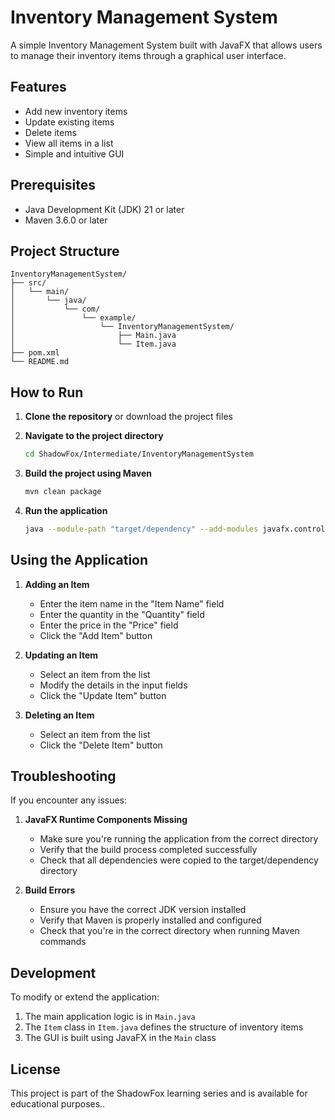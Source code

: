 # Inventory Management System

A simple Inventory Management System built with JavaFX that allows users to manage their inventory items through a graphical user interface.

## Features

- Add new inventory items
- Update existing items
- Delete items
- View all items in a list
- Simple and intuitive GUI

## Prerequisites

- Java Development Kit (JDK) 21 or later
- Maven 3.6.0 or later

## Project Structure

```
InventoryManagementSystem/
├── src/
│   └── main/
│       └── java/
│           └── com/
│               └── example/
│                   └── InventoryManagementSystem/
│                       ├── Main.java
│                       └── Item.java
├── pom.xml
└── README.md
```

## How to Run

1. **Clone the repository** or download the project files

2. **Navigate to the project directory**
   ```bash
   cd ShadowFox/Intermediate/InventoryManagementSystem
   ```

3. **Build the project using Maven**
   ```bash
   mvn clean package
   ```

4. **Run the application**
   ```bash
   java --module-path "target/dependency" --add-modules javafx.controls,javafx.fxml -jar target/InventoryManagementSystem-1.0-SNAPSHOT-jar-with-dependencies.jar
   ```

## Using the Application

1. **Adding an Item**
   - Enter the item name in the "Item Name" field
   - Enter the quantity in the "Quantity" field
   - Enter the price in the "Price" field
   - Click the "Add Item" button

2. **Updating an Item**
   - Select an item from the list
   - Modify the details in the input fields
   - Click the "Update Item" button

3. **Deleting an Item**
   - Select an item from the list
   - Click the "Delete Item" button

## Troubleshooting

If you encounter any issues:

1. **JavaFX Runtime Components Missing**
   - Make sure you're running the application from the correct directory
   - Verify that the build process completed successfully
   - Check that all dependencies were copied to the target/dependency directory

2. **Build Errors**
   - Ensure you have the correct JDK version installed
   - Verify that Maven is properly installed and configured
   - Check that you're in the correct directory when running Maven commands

## Development

To modify or extend the application:

1. The main application logic is in `Main.java`
2. The `Item` class in `Item.java` defines the structure of inventory items
3. The GUI is built using JavaFX in the `Main` class

## License

This project is part of the ShadowFox learning series and is available for educational purposes..